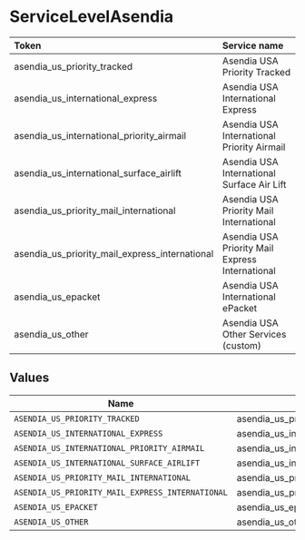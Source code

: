 # ServiceLevelAsendia

|Token | Service name|
|:---|:---|
| asendia_us_priority_tracked | Asendia USA Priority Tracked|
| asendia_us_international_express | Asendia USA International Express|
| asendia_us_international_priority_airmail | Asendia USA International Priority Airmail|
| asendia_us_international_surface_airlift | Asendia USA International Surface Air Lift|
| asendia_us_priority_mail_international | Asendia USA Priority Mail International|
| asendia_us_priority_mail_express_international | Asendia USA Priority Mail Express International|
| asendia_us_epacket | Asendia USA International ePacket|
| asendia_us_other | Asendia USA Other Services (custom)|



## Values

| Name                                             | Value                                            |
| ------------------------------------------------ | ------------------------------------------------ |
| `ASENDIA_US_PRIORITY_TRACKED`                    | asendia_us_priority_tracked                      |
| `ASENDIA_US_INTERNATIONAL_EXPRESS`               | asendia_us_international_express                 |
| `ASENDIA_US_INTERNATIONAL_PRIORITY_AIRMAIL`      | asendia_us_international_priority_airmail        |
| `ASENDIA_US_INTERNATIONAL_SURFACE_AIRLIFT`       | asendia_us_international_surface_airlift         |
| `ASENDIA_US_PRIORITY_MAIL_INTERNATIONAL`         | asendia_us_priority_mail_international           |
| `ASENDIA_US_PRIORITY_MAIL_EXPRESS_INTERNATIONAL` | asendia_us_priority_mail_express_international   |
| `ASENDIA_US_EPACKET`                             | asendia_us_epacket                               |
| `ASENDIA_US_OTHER`                               | asendia_us_other                                 |